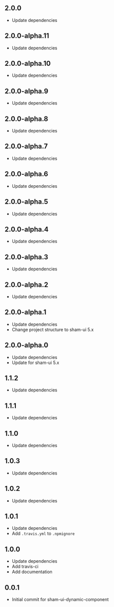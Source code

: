 ## 2.0.0
* Update dependencies

## 2.0.0-alpha.11
* Update dependencies

## 2.0.0-alpha.10
* Update dependencies

## 2.0.0-alpha.9
* Update dependencies

## 2.0.0-alpha.8
* Update dependencies


## 2.0.0-alpha.7
* Update dependencies

## 2.0.0-alpha.6
* Update dependencies

## 2.0.0-alpha.5
* Update dependencies

## 2.0.0-alpha.4
* Update dependencies

## 2.0.0-alpha.3
* Update dependencies

## 2.0.0-alpha.2
* Update dependencies

## 2.0.0-alpha.1
* Update dependencies
* Change project structure to sham-ui 5.x

## 2.0.0-alpha.0
* Update dependencies
* Update for sham-ui 5.x

## 1.1.2
* Update dependencies

## 1.1.1
* Update dependencies

## 1.1.0
* Update dependencies

## 1.0.3
* Update dependencies

## 1.0.2
* Update dependencies

## 1.0.1
* Update dependencies
* Add `.travis.yml` to `.npmignore`

## 1.0.0
* Update dependencies
* Add travis-ci
* Add documentation

## 0.0.1 
* Initial commit for sham-ui-dynamic-component
